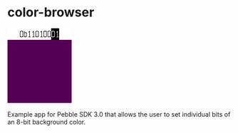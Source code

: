 # color-browser

![screenshot](screenshots/screenshot.png)

Example app for Pebble SDK 3.0 that allows the user to set individual bits of an
8-bit background color.
